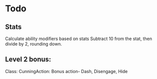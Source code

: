 # Todo
## Stats
Calculate ability modifiers based on stats
Subtract 10 from the stat, then divide by 2, rounding down.

## Level 2 bonus:
Class:
    CunningAction: Bonus action- Dash, Disengage, Hide
